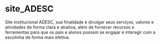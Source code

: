 # site_ADESC
Site institucional ADESC, sua finalidade é divulgar seus serviços, valores e atividades de forma clara e atrativa, além de fornecer recursos e ferramentas para que os pais e alunos possam se engajar e interagir com a escolinha de forma mais efetiva.
